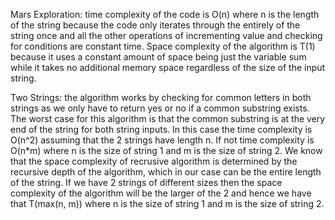 Mars Exploration: time complexity of the code is O(n) where n is the length of the string because the code only iterates through the entirely of the string once and all the other operations of incrementing value and checking for conditions are constant time. Space complexity of the algorithm is T(1) because it uses a constant amount of space being just the variable sum while it takes no additional memory space regardless of the size of the input string. 

Two Strings: the algorithm works by checking for common letters in both strings as we only have to return yes or no if a common substring exists. The worst case for this algorithm is that the common substring is at the very end of the string for both string inputs. In this case the time complexity is O(n^2) assuming that the 2 strings have length n. If not time complexity is O(n*m) where n is the size of string 1 and m is the size of string 2. We know that the space complexity of recrusive algorithm is determined by the recursive depth of the algorithm, which in our case can be the entire length of the string. If we have 2 strings of different sizes then the space complexity of the algorithm will be the larger of the 2 and hence we have that T(max(n, m)) where n is the size of string 1 and m is the size of string 2. 
